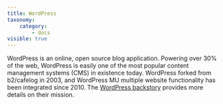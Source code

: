 ```yaml
---
title: WordPress
taxonomy:
    category:
        - docs
visible: true
---
```


WordPress is an online, open source blog application. Powering over 30% of the web, WordPress is easily one of the most popular content management systems (CMS) in existence today. WordPress forked from b2/cafelog in 2003, and WordPress MU multiple website functionality has been integrated since 2010. The [WordPress backstory](https://wordpress.org/about/) provides more details on their mission.